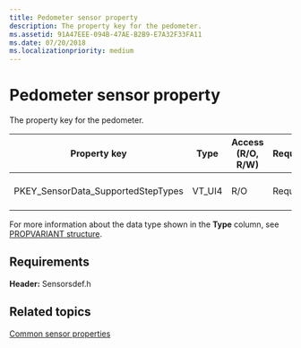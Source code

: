 ```yaml
---
title: Pedometer sensor property
description: The property key for the pedometer.
ms.assetid: 91A47EEE-094B-47AE-B2B9-E7A32F33FA11
ms.date: 07/20/2018
ms.localizationpriority: medium
---
```


# Pedometer sensor property

The property key for the pedometer.

|Property key|Type|Access (R/O, R/W) |Required/Optional|Description|
|--|--|--|--|--|
|PKEY_SensorData_SupportedStepTypes|VT_UI4|R/O|Required|The supported step types.|

For more information about the data type shown in the **Type** column, see [PROPVARIANT structure](https://go.microsoft.com/fwlink/p/?linkid=313395).

## Requirements

**Header:** Sensorsdef.h

## Related topics

[Common sensor properties](common-sensor-properties.md)
